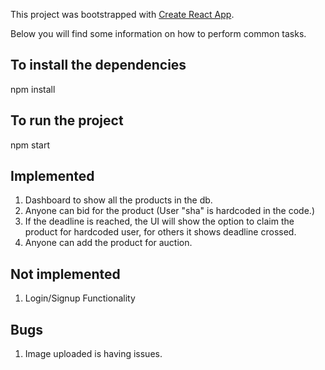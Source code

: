 This project was bootstrapped with [Create React App](https://github.com/facebookincubator/create-react-app).

Below you will find some information on how to perform common tasks.<br>

## To install the dependencies
npm install

## To run the project
npm start

## Implemented
1. Dashboard to show all the products in the db.
2. Anyone can bid for the product (User "sha" is hardcoded in the code.)
3. If the deadline is reached, the UI will show the option to claim the product for hardcoded user, for others it shows deadline crossed.  
4. Anyone can add the product for auction.  

## Not implemented
1. Login/Signup Functionality

## Bugs
1. Image uploaded is having issues.  
